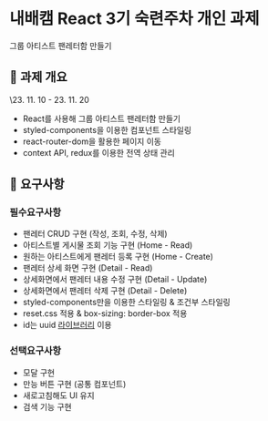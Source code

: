 # 내배캠 React 3기 숙련주차 개인 과제

그룹 아티스트 팬레터함 만들기

## 🚩 과제 개요

\23. 11. 10 - 23. 11. 20

- React를 사용해 그룹 아티스트 팬레터함 만들기
- styled-components을 이용한 컴포넌트 스타일링
- react-router-dom을 활용한 페이지 이동
- context API, redux를 이용한 전역 상태 관리

## 🚩 요구사항

### 필수요구사항

- 팬레터 CRUD 구현 (작성, 조회, 수정, 삭제)
- 아티스트별 게시물 조회 기능 구현 (Home - Read)
- 원하는 아티스트에게 팬레터 등록 구현 (Home - Create)
- 팬레터 상세 화면 구현 (Detail - Read)
- 상세화면에서 팬레터 내용 수정 구현 (Detail - Update)
- 상세화면에서 팬레터 삭제 구현 (Detail - Delete)
- styled-components만을 이용한 스타일링 & 조건부 스타일링
- reset.css 적용 & box-sizing: border-box 적용
- id는 uuid [라이브러리](https://www.npmjs.com/package//uuid) 이용

### 선택요구사항

- 모달 구현
- 만능 버튼 구현 (공통 컴포넌트)
- 새로고침해도 UI 유지
- 검색 기능 구현

